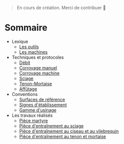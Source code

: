 <!-- TITLE: Cours d'Atelier -->
<!-- SUBTITLE: Page d'accueil des cours d'Atelier -->

> En cours de création. Merci de contribuer 🙂

# Sommaire
* Lexique
	* [Les outils](atelier/lexique-outils)
	* [Les machines](atelier/lexique-machines)
* Techniques et protocoles
	* [Débit](atelier/technique-debit)
	* [Corroyage manuel](atelier/technique-corroyage-manuel)
	* [Corroyage machine](atelier/technique-corroyage-machine)
	* [Sciage](atelier/technique-sciage)
	* [Tenon-Mortaise](atelier/technique-tenon-mortaise)
	* [Affûtage](atelier/technique-affutage)
* Conventions
	* [Surfaces de référence](atelier/conventions/surface-de-reference)
	* [Signes d'établissement](atelier/conventions/signes-etablissement)
	* [Gamme d'usinage](atelier/conventions/gamme-usinage)
* Les travaux réalisés
	* [Pièce martyre](atelier/travaux-martyre)
	* [Pièce d'entraînement au sciage](atelier/travaux-sciage)
	* [Pièce d'entraînement au ciseau et au vilebrequin](atelier/travaux-ciseau-et-vilebrequin)
	* [Pièce d'entraînement au tenon et mortaise](atelier/travaux-tenon-mortaise)
